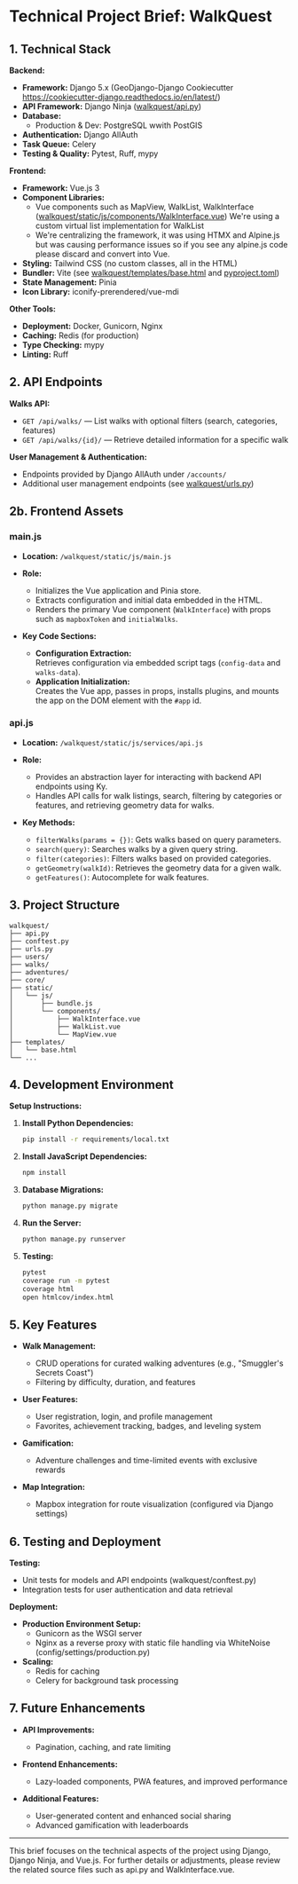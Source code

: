 # Technical Project Brief: WalkQuest

## 1. Technical Stack

**Backend:**

- **Framework:** Django 5.x (GeoDjango-Django Cookiecutter https://cookiecutter-django.readthedocs.io/en/latest/)
- **API Framework:** Django Ninja ([walkquest/api.py](walkquest/api.py))
- **Database:**  
  - Production & Dev: PostgreSQL wwith PostGIS
- **Authentication:** Django AllAuth
- **Task Queue:** Celery
- **Testing & Quality:** Pytest, Ruff, mypy

**Frontend:**

- **Framework:** Vue.js 3
- **Component Libraries:**
  - Vue components such as MapView, WalkList, WalkInterface ([walkquest/static/js/components/WalkInterface.vue](walkquest/static/js/components/WalkInterface.vue)) We're using a custom virtual list implementation for WalkList
  - We're centralizing the framework, it was using HTMX and Alpine.js but was causing performance issues so if you see any alpine.js code please discard and convert into Vue.
- **Styling:** Tailwind CSS (no custom classes, all in the HTML)
- **Bundler:** Vite (see [walkquest/templates/base.html](walkquest/templates/base.html) and [pyproject.toml](pyproject.toml))
- **State Management:** Pinia
- **Icon Library:** iconify-prerendered/vue-mdi

**Other Tools:**

- **Deployment:** Docker, Gunicorn, Nginx
- **Caching:** Redis (for production)
- **Type Checking:** mypy
- **Linting:** Ruff

## 2. API Endpoints

**Walks API:**

- `GET /api/walks/` — List walks with optional filters (search, categories, features)
- `GET /api/walks/{id}/` — Retrieve detailed information for a specific walk

**User Management & Authentication:**

- Endpoints provided by Django AllAuth under `/accounts/`
- Additional user management endpoints (see [walkquest/urls.py](walkquest/urls.py))

## 2b. Frontend Assets

### main.js

- **Location:** `/walkquest/static/js/main.js`
- **Role:**  
  - Initializes the Vue application and Pinia store.
  - Extracts configuration and initial data embedded in the HTML.
  - Renders the primary Vue component (`WalkInterface`) with props such as `mapboxToken` and `initialWalks`.

- **Key Code Sections:**
  - **Configuration Extraction:**  
    Retrieves configuration via embedded script tags (`config-data` and `walks-data`).
  - **Application Initialization:**  
    Creates the Vue app, passes in props, installs plugins, and mounts the app on the DOM element with the `#app` id.

### api.js

- **Location:** `/walkquest/static/js/services/api.js`
- **Role:**  
  - Provides an abstraction layer for interacting with backend API endpoints using Ky.
  - Handles API calls for walk listings, search, filtering by categories or features, and retrieving geometry data for walks.

- **Key Methods:**
  - `filterWalks(params = {})`: Gets walks based on query parameters.
  - `search(query)`: Searches walks by a given query string.
  - `filter(categories)`: Filters walks based on provided categories.
  - `getGeometry(walkId)`: Retrieves the geometry data for a given walk.
  - `getFeatures()`: Autocomplete for walk features.

## 3. Project Structure

```
walkquest/
├── api.py
├── conftest.py
├── urls.py
├── users/
├── walks/
├── adventures/
├── core/
├── static/
│   └── js/
│       ├── bundle.js
│       └── components/
│           ├── WalkInterface.vue
│           ├── WalkList.vue
│           └── MapView.vue
├── templates/
│   └── base.html
└── ...
```

## 4. Development Environment

**Setup Instructions:**

1. **Install Python Dependencies:**
   ```sh
   pip install -r requirements/local.txt
   ```

2. **Install JavaScript Dependencies:**
   ```sh
   npm install
   ```

3. **Database Migrations:**
   ```sh
   python manage.py migrate
   ```

4. **Run the Server:**
   ```sh
   python manage.py runserver
   ```

5. **Testing:**
   ```sh
   pytest
   coverage run -m pytest
   coverage html
   open htmlcov/index.html
   ```

## 5. Key Features

- **Walk Management:**  
  - CRUD operations for curated walking adventures (e.g., "Smuggler's Secrets Coast")
  - Filtering by difficulty, duration, and features

- **User Features:**  
  - User registration, login, and profile management  
  - Favorites, achievement tracking, badges, and leveling system

- **Gamification:**  
  - Adventure challenges and time-limited events with exclusive rewards

- **Map Integration:**  
  - Mapbox integration for route visualization (configured via Django settings)

## 6. Testing and Deployment

**Testing:**
- Unit tests for models and API endpoints (walkquest/conftest.py)
- Integration tests for user authentication and data retrieval

**Deployment:**
- **Production Environment Setup:**  
  - Gunicorn as the WSGI server  
  - Nginx as a reverse proxy with static file handling via WhiteNoise (config/settings/production.py)
- **Scaling:**  
  - Redis for caching  
  - Celery for background task processing

## 7. Future Enhancements

- **API Improvements:**  
  - Pagination, caching, and rate limiting

- **Frontend Enhancements:**  
  - Lazy-loaded components, PWA features, and improved performance

- **Additional Features:**  
  - User-generated content and enhanced social sharing  
  - Advanced gamification with leaderboards

---

This brief focuses on the technical aspects of the project using Django, Django Ninja, and Vue.js. For further details or adjustments, please review the related source files such as api.py and WalkInterface.vue.
```